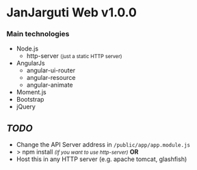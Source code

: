 # JanJarguti Web v1.0.0

### Main technologies
* Node.js
    - http-server <small>(just a static HTTP server)</small>
* AngularJs
    - angular-ui-router
    - angular-resource
    - angular-animate
* Moment.js
* Bootstrap
* jQuery

## *TODO*
- Change the API Server address in ```/public/app/app.module.js```
- \> npm install <small><em>(If you want to use http-server)</em></small>
    **OR**
- Host this in any HTTP server (e.g. apache tomcat, glashfish)